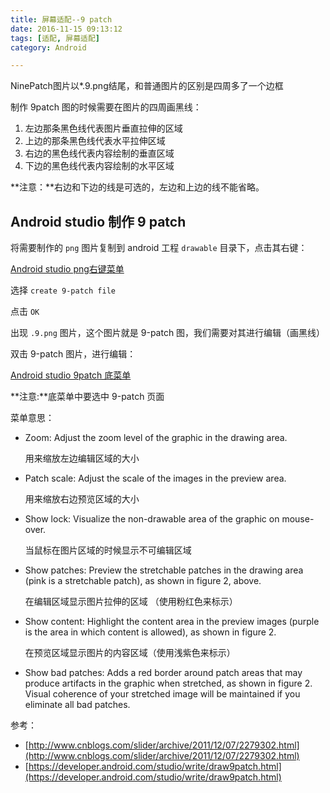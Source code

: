 ```yaml
---
title: 屏幕适配--9 patch
date: 2016-11-15 09:13:12
tags: [适配, 屏幕适配]
category: Android

---
```


NinePatch图片以*.9.png结尾，和普通图片的区别是四周多了一个边框

制作 9patch 图的时候需要在图片的四周画黑线：

1. 左边那条黑色线代表图片垂直拉伸的区域
2. 上边的那条黑色线代表水平拉伸区域
3. 右边的黑色线代表内容绘制的垂直区域
4. 下边的黑色线代表内容绘制的水平区域

<!--more-->

**注意：**右边和下边的线是可选的，左边和上边的线不能省略。

## Android studio 制作 9 patch

将需要制作的 `png` 图片复制到 android 工程 `drawable` 目录下，点击其右键：

[Android studio png右键菜单](https://raw.githubusercontent.com/fangmd/markdownphoto/master/src/androidstudio9patchmenu.png)

选择 `create 9-patch file`

点击 `OK`

出现 `.9.png` 图片，这个图片就是 9-patch 图，我们需要对其进行编辑（画黑线）

双击 9-patch 图片，进行编辑：

[Android studio 9patch 底菜单](https://raw.githubusercontent.com/fangmd/markdownphoto/master/src/androidstudio9patch.png)

**注意:**底菜单中要选中 9-patch 页面

菜单意思：

- Zoom: Adjust the zoom level of the graphic in the drawing area.

    用来缩放左边编辑区域的大小

- Patch scale: Adjust the scale of the images in the preview area.

    用来缩放右边预览区域的大小

- Show lock: Visualize the non-drawable area of the graphic on mouse-over.

    当鼠标在图片区域的时候显示不可编辑区域

- Show patches: Preview the stretchable patches in the drawing area (pink is a stretchable patch), as shown in figure 2, above.

    在编辑区域显示图片拉伸的区域 （使用粉红色来标示）

- Show content: Highlight the content area in the preview images (purple is the area in which content is allowed), as shown in figure 2.

    在预览区域显示图片的内容区域（使用浅紫色来标示）

- Show bad patches: Adds a red border around patch areas that may produce artifacts in the graphic when stretched, as shown in figure 2. Visual coherence of your stretched image will be maintained if you eliminate all bad patches.


参考：

- [http://www.cnblogs.com/slider/archive/2011/12/07/2279302.html](http://www.cnblogs.com/slider/archive/2011/12/07/2279302.html)
- [https://developer.android.com/studio/write/draw9patch.html](https://developer.android.com/studio/write/draw9patch.html)
